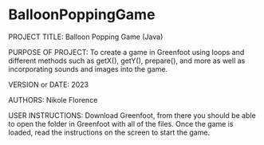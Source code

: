 # BalloonPoppingGame
PROJECT TITLE: Balloon Popping Game (Java)

PURPOSE OF PROJECT: To create a game in Greenfoot using loops and different methods such as getX(), getY(), prepare(), and more as well as incorporating sounds and images into the game.

VERSION or DATE: 2023

AUTHORS: Nikole Florence

USER INSTRUCTIONS: Download Greenfoot, from there you should be able to open the folder in Greenfoot with all of the files. Once the game is loaded, read the instructions on the screen to start the game.

